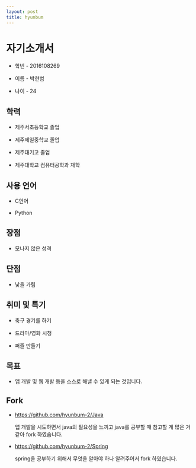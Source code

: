 ```yaml
---
layout: post
title: hyunbum
---
```



# 자기소개서

- 학번 - 2016108269

- 이름 - 박현범

- 나이 - 24

  

## 학력

- 제주서초등학교 졸업

- 제주제일중학교 졸업 

- 제주대기고 졸업

- 제주대학교 컴퓨터공학과 재학

  

## 사용 언어

- C언어

- Python

  

## 장점

- 모나지 않은 성격

  

## 단점

- 낯을 가림

  

## 취미 및 특기

- 축구 경기를 하기

- 드라마/영화 시청

- 퍼즐 만들기

  

## 목표

- 앱 개발 및 웹 개발 등을 스스로 해낼 수 있게 되는 것입니다.



## Fork

- https://github.com/hyunbum-2/Java 

  앱 개발을 시도하면서 java의 필요성을 느끼고 java를 공부할 때 참고할 게 많은 거 같아 fork 하였습니다.

  

- https://github.com/hyunbum-2/Spring 

  spring을 공부하기 위해서 무엇을 알아야 하나 알려주어서 fork 하였습니다.







